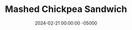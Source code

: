 ---
layout: post
title:  "Mashed Chickpea Sandwich"
date:   2024-02-21 00:00:00 -05000
categories: 
- Recipes
- Meatless
permalink: /recipes/chickpea-sandwich
image: /assets/Food/Meatless/Chickpea Sandwich/chickpea-sand.jpg
ing: chickpeasand-ing
facts: chickpeasand-facts
Prep: 15
Rest: 
Cook: 
Source1: https://www.youtube.com/watch?v=XnSdNMsmbEk
Source2: 
Description: This sandwich is like having chunky hummus on bread, and is a lunch favorite of mine. No cooking required, and it comes together in just a few minutes. Use some whole wheat bread or protein tortillas, and you have a quick and nutritious lunch for the next few days.
Instructions: 
- Finely chop the onion. Add to a bowl with rest of ingredients (besides the bread lol)<br><br>

- Roughly mash with a fork or potato masher<br><br>

- Form into 3 sandwiches, and wrap in aluminum foil
---